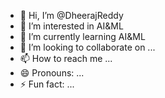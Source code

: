 - 👋 Hi, I’m @DheerajReddy
- 👀 I’m interested in AI&ML
- 🌱 I’m currently learning AI&ML
- 💞️ I’m looking to collaborate on ...
- 📫 How to reach me ...
- 😄 Pronouns: ...
- ⚡ Fun fact: ...

<!---
DheerajReddy12N2/DheerajReddy12N2 is a ✨ special ✨ repository because its `README.md` (this file) appears on your GitHub profile.
You can click the Preview link to take a look at your changes.
--->
